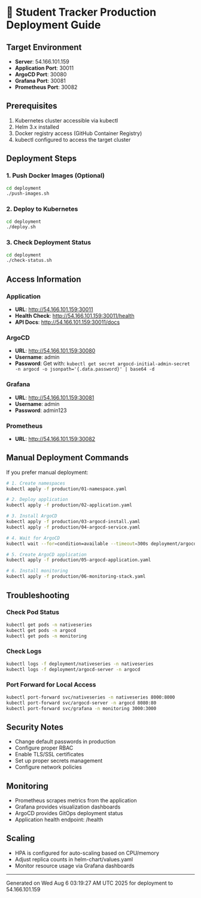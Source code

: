 # 🚀 Student Tracker Production Deployment Guide

## Target Environment
- **Server**: 54.166.101.159
- **Application Port**: 30011
- **ArgoCD Port**: 30080
- **Grafana Port**: 30081
- **Prometheus Port**: 30082

## Prerequisites
1. Kubernetes cluster accessible via kubectl
2. Helm 3.x installed
3. Docker registry access (GitHub Container Registry)
4. kubectl configured to access the target cluster

## Deployment Steps

### 1. Push Docker Images (Optional)
```bash
cd deployment
./push-images.sh
```

### 2. Deploy to Kubernetes
```bash
cd deployment
./deploy.sh
```

### 3. Check Deployment Status
```bash
cd deployment
./check-status.sh
```

## Access Information

### Application
- **URL**: http://54.166.101.159:30011
- **Health Check**: http://54.166.101.159:30011/health
- **API Docs**: http://54.166.101.159:30011/docs

### ArgoCD
- **URL**: http://54.166.101.159:30080
- **Username**: admin
- **Password**: Get with: `kubectl get secret argocd-initial-admin-secret -n argocd -o jsonpath='{.data.password}' | base64 -d`

### Grafana
- **URL**: http://54.166.101.159:30081
- **Username**: admin
- **Password**: admin123

### Prometheus
- **URL**: http://54.166.101.159:30082

## Manual Deployment Commands

If you prefer manual deployment:

```bash
# 1. Create namespaces
kubectl apply -f production/01-namespace.yaml

# 2. Deploy application
kubectl apply -f production/02-application.yaml

# 3. Install ArgoCD
kubectl apply -f production/03-argocd-install.yaml
kubectl apply -f production/04-argocd-service.yaml

# 4. Wait for ArgoCD
kubectl wait --for=condition=available --timeout=300s deployment/argocd-server -n argocd

# 5. Create ArgoCD application
kubectl apply -f production/05-argocd-application.yaml

# 6. Install monitoring
kubectl apply -f production/06-monitoring-stack.yaml
```

## Troubleshooting

### Check Pod Status
```bash
kubectl get pods -n nativeseries
kubectl get pods -n argocd
kubectl get pods -n monitoring
```

### Check Logs
```bash
kubectl logs -f deployment/nativeseries -n nativeseries
kubectl logs -f deployment/argocd-server -n argocd
```

### Port Forward for Local Access
```bash
kubectl port-forward svc/nativeseries -n nativeseries 8000:8000
kubectl port-forward svc/argocd-server -n argocd 8080:80
kubectl port-forward svc/grafana -n monitoring 3000:3000
```

## Security Notes
- Change default passwords in production
- Configure proper RBAC
- Enable TLS/SSL certificates
- Set up proper secrets management
- Configure network policies

## Monitoring
- Prometheus scrapes metrics from the application
- Grafana provides visualization dashboards
- ArgoCD provides GitOps deployment status
- Application health endpoint: /health

## Scaling
- HPA is configured for auto-scaling based on CPU/memory
- Adjust replica counts in helm-chart/values.yaml
- Monitor resource usage via Grafana dashboards

---
Generated on Wed Aug  6 03:19:27 AM UTC 2025 for deployment to 54.166.101.159
